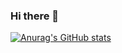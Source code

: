 ### Hi there 👋
[![Anurag's GitHub stats](https://github-readme-stats.vercel.app/api?username=MihirSaiDudekula)](https://github.com/anuraghazra/github-readme-stats)
<!--
**MihirSaiDudekula/MihirSaiDudekula** is a ✨ _special_ ✨ repository because its `README.md` (this file) appears on your GitHub profile.

Here are some ideas to get you started:

- 🔭 I’m currently working on ...
- 🌱 I’m currently learning ...
- 👯 I’m looking to collaborate on ...
- 🤔 I’m looking for help with ...
- 💬 Ask me about ...
- 📫 How to reach me: ...
- 😄 Pronouns: ...
- ⚡ Fun fact: ...
-->
